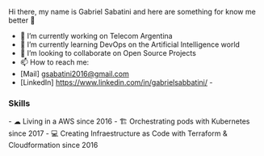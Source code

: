 Hi there, my name is Gabriel Sabatini and here are something for know me better 👋

- 🔭 I’m currently working on Telecom Argentina
- 🌱 I’m currently learning DevOps on the Artificial Intelligence world
- 👯 I’m looking to collaborate on Open Source Projects
- 📫 How to reach me: <li>[Mail] gsabatini2016@gmail.com</li>
                      <li>[LinkedIn] https://www.linkedin.com/in/gabrielsabbatini/ - </li>

<h3>Skills</h3>
- ☁ Living in a AWS since 2016
- 🏗 Orchestrating pods with Kubernetes since 2017
- 💻 Creating Infraestructure as Code with Terraform & Cloudformation since 2016


